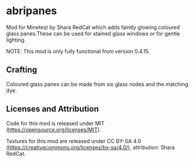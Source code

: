abripanes
===

Mod for Minetest by Shara RedCat which adds faintly glowing coloured glass panes.These can be used for stained glass windows or for gentle lighting. 

NOTE: This mod is only fully functional from version 0.4.15.


Crafting
---------

Coloured glass panes can be made from six glass nodes and the matching dye.


Licenses and Attribution 
-----------------------

Code for this mod is released under MIT (https://opensource.org/licenses/MIT).

Textures for this mod are released under CC BY-SA 4.0 (https://creativecommons.org/licenses/by-sa/4.0/), attribution: Shara RedCat.
